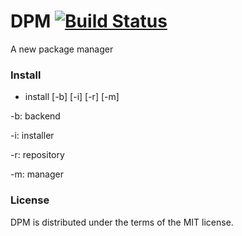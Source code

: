 # DPM [![Build Status](https://travis-ci.org/dpmtools/dpm.svg?branch=unstable)](https://travis-ci.org/dpmtools/dpm)
A new package manager

### Install
* install [-b] [-i] [-r] [-m]

-b: backend

-i: installer

-r: repository

-m: manager

### License
DPM is distributed under the terms of the MIT license.

